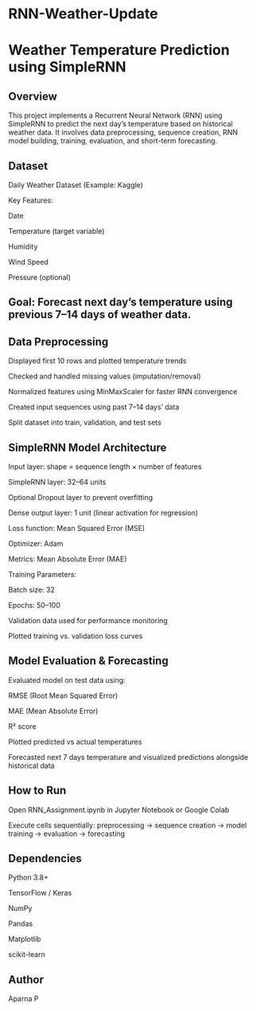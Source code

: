 # RNN-Weather-Update
# Weather Temperature Prediction using SimpleRNN
## Overview

This project implements a Recurrent Neural Network (RNN) using SimpleRNN to predict the next day’s temperature based on historical weather data. It involves data preprocessing, sequence creation, RNN model building, training, evaluation, and short-term forecasting.

## Dataset

Daily Weather Dataset (Example: Kaggle)

Key Features:

Date

Temperature (target variable)

Humidity

Wind Speed

Pressure (optional)

## Goal: Forecast next day’s temperature using previous 7–14 days of weather data.

## Data Preprocessing

Displayed first 10 rows and plotted temperature trends

Checked and handled missing values (imputation/removal)

Normalized features using MinMaxScaler for faster RNN convergence

Created input sequences using past 7–14 days’ data

Split dataset into train, validation, and test sets

## SimpleRNN Model Architecture

Input layer: shape = sequence length × number of features

SimpleRNN layer: 32–64 units

Optional Dropout layer to prevent overfitting

Dense output layer: 1 unit (linear activation for regression)

Loss function: Mean Squared Error (MSE)

Optimizer: Adam

Metrics: Mean Absolute Error (MAE)

Training Parameters:

Batch size: 32

Epochs: 50–100

Validation data used for performance monitoring

Plotted training vs. validation loss curves

## Model Evaluation & Forecasting

Evaluated model on test data using:

RMSE (Root Mean Squared Error)

MAE (Mean Absolute Error)

R² score

Plotted predicted vs actual temperatures

Forecasted next 7 days temperature and visualized predictions alongside historical data

## How to Run

Open RNN_Assignment.ipynb in Jupyter Notebook or Google Colab

Execute cells sequentially: preprocessing → sequence creation → model training → evaluation → forecasting

## Dependencies

Python 3.8+

TensorFlow / Keras

NumPy

Pandas

Matplotlib

scikit-learn

## Author

Aparna P
